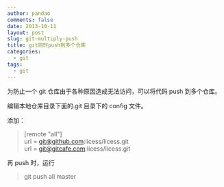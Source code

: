 ```yaml
---
author: pandao
comments: false
date: 2013-10-11
layout: post
slug: git-multiply-push
title: git同时push到多个仓库
categories:
  - git
tags:
  - git
---
```


为防止一个 git 仓库由于各种原因造成无法访问，可以将代码 push 到多个仓库。

编辑本地仓库目录下面的.git 目录下的 config 文件。

添加：

> [remote "all"]  
> url = git@github.com:licess/licess.git  
> url = git@gitcafe.com:licess/licess.git

再 push 时，运行

> git push all master
